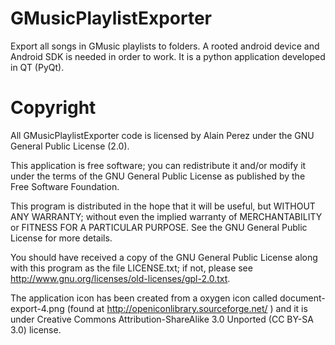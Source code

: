 GMusicPlaylistExporter
======================

Export all songs in GMusic playlists to folders. A rooted android device and Android SDK is needed in order to work. It is a python application developed in QT (PyQt).

Copyright
=========

All GMusicPlaylistExporter code is licensed by Alain Perez under the GNU General Public License (2.0).

This application is free software; you can redistribute it and/or modify
it under the terms of the GNU General Public License as published by
the Free Software Foundation.

This program is distributed in the hope that it will be useful, but
WITHOUT ANY WARRANTY; without even the implied warranty of MERCHANTABILITY
or FITNESS FOR A PARTICULAR PURPOSE.  See the GNU General Public License
for more details.

You should have received a copy of the GNU General Public License
along with this program as the file LICENSE.txt; if not, please see
http://www.gnu.org/licenses/old-licenses/gpl-2.0.txt.

The application icon has been created from a oxygen icon called document-export-4.png (found at http://openiconlibrary.sourceforge.net/ ) and it is under Creative Commons Attribution-ShareAlike 3.0 Unported (CC BY-SA 3.0) license.
